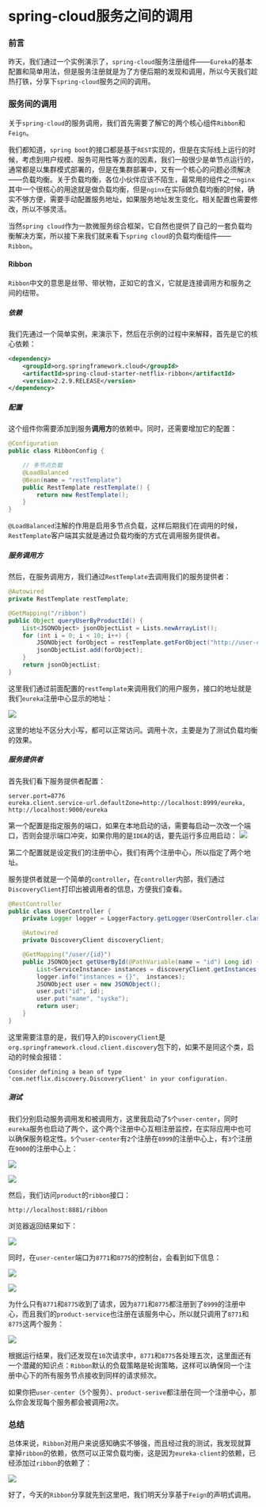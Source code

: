 # spring-cloud服务之间的调用

### 前言

昨天，我们通过一个实例演示了，`spring-cloud`服务注册组件——`Eureka`的基本配置和简单用法，但是服务注册就是为了方便后期的发现和调用，所以今天我们趁热打铁，分享下`spring-cloud`服务之间的调用。

### 服务间的调用

关于`spring-cloud`的服务调用，我们首先需要了解它的两个核心组件`Ribbon`和`Feign`。

我们都知道，`spring boot`的接口都是基于`REST`实现的，但是在实际线上运行的时候，考虑到用户规模、服务可用性等方面的因素，我们一般很少是单节点运行的，通常都是以集群模式部署的，但是在集群部署中，又有一个核心的问题必须解决——负载均衡。关于负载均衡，各位小伙伴应该不陌生，最常用的组件之一`nginx`其中一个很核心的用途就是做负载均衡，但是`nginx`在实际做负载均衡的时候，确实不够方便，需要手动配置服务地址，如果服务地址发生变化，相关配置也需要修改，所以不够灵活。

当然`spring cloud`作为一款微服务综合框架，它自然也提供了自己的一套负载均衡解决方案，所以接下来我们就来看下`spring cloud`的负载均衡组件——`Ribbon`。

#### Ribbon

`Ribbon`中文的意思是丝带、带状物，正如它的含义，它就是连接调用方和服务之间的纽带。

##### 依赖

我们先通过一个简单实例，来演示下，然后在示例的过程中来解释，首先是它的核心依赖：

```xml
<dependency>
    <groupId>org.springframework.cloud</groupId>
    <artifactId>spring-cloud-starter-netflix-ribbon</artifactId>
    <version>2.2.9.RELEASE</version>
</dependency>
```

##### 配置

这个组件你需要添加到服务**调用方**的依赖中。同时，还需要增加它的配置：

```java
@Configuration
public class RibbonConfig {

    // 多节点负载
    @LoadBalanced
    @Bean(name = "restTemplate")
    public RestTemplate restTemplate() {
        return new RestTemplate();
    }
}
```

`@LoadBalanced`注解的作用是启用多节点负载，这样后期我们在调用的时候，`RestTemplate`客户端其实就是通过负载均衡的方式在调用服务提供者。

##### 服务调用方

然后，在服务调用方，我们通过`RestTemplate`去调用我们的服务提供者：

```java
@Autowired
private RestTemplate restTemplate;

@GetMapping("/ribbon")
public Object queryUserByProductId() {
    List<JSONObject> jsonObjectList = Lists.newArrayList();
    for (int i = 0; i < 10; i++) {
        JSONObject forObject = restTemplate.getForObject("http://user-center/user/" + (i + 1), JSONObject.class);
        jsonObjectList.add(forObject);
    }
    return jsonObjectList;
}
```

这里我们通过前面配置的`restTemplate`来调用我们的用户服务，接口的地址就是我们`eureka`注册中心显示的地址：

![](https://syske-pic-bed.oss-cn-hangzhou.aliyuncs.com/imgs/images/20210802130731.png)

这里的地址不区分大小写，都可以正常访问。调用十次，主要是为了测试负载均衡的效果。

##### 服务提供者

首先我们看下服务提供者配置：

```properties
server.port=8776
eureka.client.service-url.defaultZone=http://localhost:8999/eureka, http://localhost:9000/eureka
```

第一个配置是指定服务的端口，如果在本地启动的话，需要每启动一次改一个端口，否则会提示端口冲突，如果你用的是`IDEA`的话，要先运行多应用启动：
![](https://syske-pic-bed.oss-cn-hangzhou.aliyuncs.com/imgs/images/20210802132933.png)

第二个配置就是设定我们的注册中心，我们有两个注册中心，所以指定了两个地址。

服务提供者就是一个简单的`controller`，在`controller`内部，我们通过`DiscoveryClient`打印出被调用者的信息，方便我们查看。

```java
@RestController
public class UserController {
    private Logger logger = LoggerFactory.getLogger(UserController.class);

    @Autowired
    private DiscoveryClient discoveryClient;

    @GetMapping("/user/{id}")
    public JSONObject getUserById(@PathVariable(name = "id") Long id) {
        List<ServiceInstance> instances = discoveryClient.getInstances("user-center");
        logger.info("instances = {}",  instances);
        JSONObject user = new JSONObject();
        user.put("id", id);
        user.put("name", "syske");
        return user;
    }
}
```

这里需要注意的是，我们导入的`DiscoveryClient`是`org.springframework.cloud.client.discovery`包下的，如果不是同这个类，启动的时候会报错：

```
Consider defining a bean of type 'com.netflix.discovery.DiscoveryClient' in your configuration.
```

##### 测试

我们分别启动服务调用发和被调用方，这里我启动了`5`个`user-center`，同时`eureka`服务也启动了两个，这个两个注册中心互相注册监控，在实际应用中也可以确保服务稳定性。`5`个`user-center`有`2`个注册在`8999`的注册中心上，有`3`个注册在`9000`的注册中心上：

![](https://syske-pic-bed.oss-cn-hangzhou.aliyuncs.com/imgs/20210802085532.png)

![](https://syske-pic-bed.oss-cn-hangzhou.aliyuncs.com/imgs/20210802085621.png)

然后，我们访问`product`的`ribbon`接口：

```
http://localhost:8881/ribbon
```

浏览器返回结果如下：

![](https://syske-pic-bed.oss-cn-hangzhou.aliyuncs.com/imgs/images/20210802133217.png)

同时，在`user-center`端口为`8771`和`8775`的控制台，会看到如下信息：

![](https://syske-pic-bed.oss-cn-hangzhou.aliyuncs.com/imgs/20210802085436.png)

![](https://syske-pic-bed.oss-cn-hangzhou.aliyuncs.com/imgs/20210802085349.png)

为什么只有`8771`和`8775`收到了请求，因为`8771`和`8775`都注册到了`8999`的注册中心，而且我们的`product-service`也注册在该服务中心，所以就只调用了`8771`和`8775`这两个服务：

![](https://syske-pic-bed.oss-cn-hangzhou.aliyuncs.com/imgs/20210802085532.png)

根据运行结果，我们还发现在`10`次请求中，`8771`和`8775`各处理五次，这里面还有一个潜藏的知识点：`Ribbon`默认的负载策略是轮询策略，这样可以确保同一个注册中心下的所有服务节点接收到同样的请求频次。

如果你把`user-center`（`5`个服务）、`product-serive`都注册在同一个注册中心，那么你会发现每个服务都会被调用`2`次。

### 总结

总体来说，`Ribbon`对用户来说感知确实不够强，而且经过我的测试，我发现就算拿掉`ribbon`的依赖，依然可以正常负载均衡，这是因为`eureka-client`的依赖，已经添加过`ribbon`的依赖了：

![](https://syske-pic-bed.oss-cn-hangzhou.aliyuncs.com/imgs/images/20210802141228.png)

好了，今天的`Ribbon`分享就先到这里吧，我们明天分享基于`Feign`的声明式调用。
